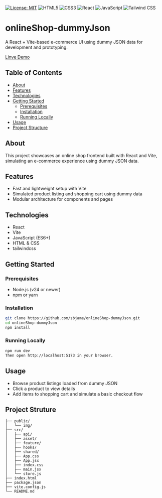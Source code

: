 [![License: MIT](https://img.shields.io/badge/License-MIT-blue)](https://opensource.org/licenses/MIT)
![HTML5](https://img.shields.io/badge/HTML5-E34F26?style=for-the-badge&logo=html5&logoColor=white)
![CSS3](https://img.shields.io/badge/CSS3-1572B6?style=for-the-badge&logo=css3&logoColor=white)
![React](https://img.shields.io/badge/React-61DAFB?style=for-the-badge&logo=react&logoColor=white)
![JavaScript](https://img.shields.io/badge/JavaScript-F7DF1E?style=for-the-badge&logo=javascript&logoColor=black)
![Tailwind CSS](https://img.shields.io/badge/TailwindCSS-06B6D4?style=for-the-badge&logo=tailwind-css&logoColor=white)

# onlineShop‑dummyJson

A React + Vite-based e-commerce UI using dummy JSON data for development and prototyping.

[Linve Demo](https://online-shop-with-dummyjson.vercel.app/)

## Table of Contents
- [About](#about)
- [Features](#features)
- [Technologies](#technologies)
- [Getting Started](#getting-started)
  - [Prerequisites](#prerequisites)
  - [Installation](#installation)
  - [Running Locally](#running-locally)
- [Usage](#usage)
- [Project Structure](#project-structure)

## About
This project showcases an online shop frontend built with React and Vite, simulating an e-commerce experience using dummy JSON data.

## Features
- Fast and lightweight setup with Vite
- Simulated product listing and shopping cart using dummy data
- Modular architecture for components and pages

## Technologies
- React
- Vite
- JavaScript (ES6+)
- HTML & CSS
- tailwindcss

## Getting Started

### Prerequisites
- Node.js (v24 or newer)
- npm or yarn

### Installation
```bash
git clone https://github.com/sbjame/onlineShop-dummyJson.git
cd onlineShop-dummyJson
npm install
```
### Running Locally
```bash
npm run dev
Then open http://localhost:5173 in your browser.
```

## Usage
- Browse product listings loaded from dummy JSON
- Click a product to view details
- Add items to shopping cart and simulate a basic checkout flow

## Project Struture
```text
├── public/
│   └── img/
├── src/
│   ├── api/
│   ├── asset/
│   ├── feature/
│   ├── hooks/
│   ├── shared/
│   ├── App.css
│   ├── App.jsx
│   ├── index.css
│   ├── main.jsx
│   └── store.js
├── index.html
├── package.json
├── vite.config.js
└── README.md
```
